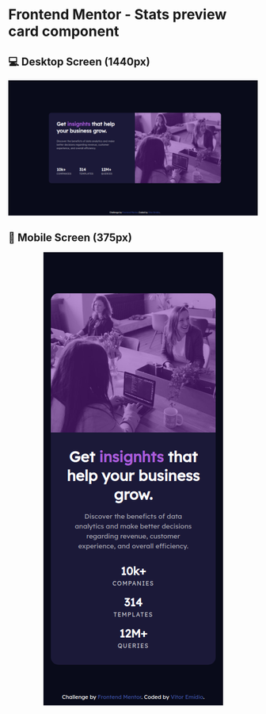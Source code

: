 <!-- @format -->

# Frontend Mentor - Stats preview card component

## 💻 Desktop Screen (1440px)

<p align="center">
  <img src="./screens/desktop-design.png"/>
</p>

## 📱 Mobile Screen (375px)

<p align="center">
  <img src="./screens/mobile-design.png"/>
</p>
